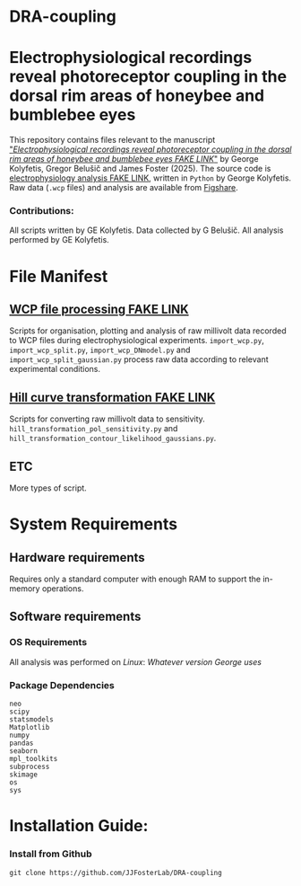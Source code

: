 # DRA-coupling

Electrophysiological recordings reveal photoreceptor coupling in the dorsal rim areas of honeybee and bumblebee eyes
====================
This repository contains files relevant to the manuscript ["_Electrophysiological recordings reveal photoreceptor coupling in the dorsal rim areas of honeybee and bumblebee eyes FAKE LINK_"](https://biorxiv/fake_link) by George Kolyfetis, Gregor Belušič and James Foster (2025).
The source code is [electrophysiology analysis FAKE LINK](https://github.com/JJFosterLab/DRA-coupling/tree/master/elphys_scripts), written in ```Python``` by George Kolyfetis.  Raw data (```.wcp``` files) and analysis are available from [Figshare](https://doi.org/10.6084/m9.figshare.28890938.v1). 
### Contributions:
All scripts written by GE Kolyfetis. Data collected by G Belušič. All analysis performed by GE Kolyfetis.

# File Manifest
## [WCP file processing FAKE LINK](https://github.com/JJFosterLab/DRA-coupling/tree/master/elphys_scripts/WCP_file_processing)
Scripts for organisation, plotting and analysis of raw millivolt data recorded to WCP files during electrophysiological experiments.  ```import_wcp.py```, ```import_wcp_split.py```, ```import_wcp_DNmodel.py``` and ```import_wcp_split_gaussian.py``` process raw data according to relevant experimental conditions.
## [Hill curve transformation FAKE LINK](https://github.com/JJFosterLab/DRA-coupling/tree/master/elphys_scripts/Hill_curve_transformation)
Scripts for converting raw millivolt data  to sensitivity.
```hill_transformation_pol_sensitivity.py``` and ```hill_transformation_contour_likelihood_gaussians.py```.
## ETC
More types of script.

# System Requirements
## Hardware requirements
Requires only a standard computer with enough RAM to support the in-memory operations.

## Software requirements
### OS Requirements
All analysis was performed on *Linux*: _Whatever version George uses_

### Package Dependencies

```
neo
scipy
statsmodels
Matplotlib
numpy
pandas
seaborn
mpl_toolkits
subprocess
skimage
os
sys
```

# Installation Guide:

### Install from Github
```
git clone https://github.com/JJFosterLab/DRA-coupling
```
